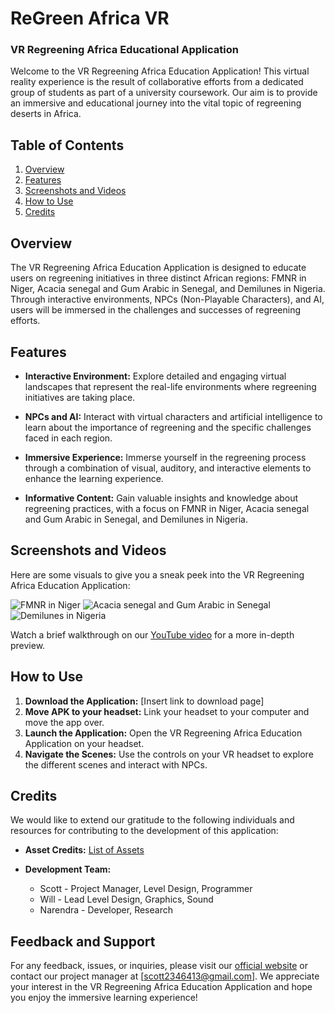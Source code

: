 # ReGreen Africa VR
### VR Regreening Africa Educational Application

Welcome to the VR Regreening Africa Education Application! This virtual reality experience is the result of collaborative efforts from a dedicated group of students as part of a university coursework. Our aim is to provide an immersive and educational journey into the vital topic of regreening deserts in Africa.

## Table of Contents
1. [Overview](#overview)
2. [Features](#features)
3. [Screenshots and Videos](#screenshots-and-videos)
4. [How to Use](#how-to-use)
5. [Credits](#credits)

## Overview

The VR Regreening Africa Education Application is designed to educate users on regreening initiatives in three distinct African regions: FMNR in Niger, Acacia senegal and Gum Arabic in Senegal, and Demilunes in Nigeria. Through interactive environments, NPCs (Non-Playable Characters), and AI, users will be immersed in the challenges and successes of regreening efforts.

## Features

- **Interactive Environment:** Explore detailed and engaging virtual landscapes that represent the real-life environments where regreening initiatives are taking place.

- **NPCs and AI:** Interact with virtual characters and artificial intelligence to learn about the importance of regreening and the specific challenges faced in each region.

- **Immersive Experience:** Immerse yourself in the regreening process through a combination of visual, auditory, and interactive elements to enhance the learning experience.

- **Informative Content:** Gain valuable insights and knowledge about regreening practices, with a focus on FMNR in Niger, Acacia senegal and Gum Arabic in Senegal, and Demilunes in Nigeria.

## Screenshots and Videos

Here are some visuals to give you a sneak peek into the VR Regreening Africa Education Application:

![FMNR in Niger](/path/to/fmnr.gif)
![Acacia senegal and Gum Arabic in Senegal](/path/to/acacia_senegal.gif)
![Demilunes in Nigeria](/path/to/demilunes.gif)

Watch a brief walkthrough on our [YouTube video](https://youtu.be/0AvpwSAt4Rs) for a more in-depth preview.

## How to Use

1. **Download the Application:** [Insert link to download page]
2. **Move APK to your headset:** Link your headset to your computer and move the app over.
3. **Launch the Application:** Open the VR Regreening Africa Education Application on your headset.
4. **Navigate the Scenes:** Use the controls on your VR headset to explore the different scenes and interact with NPCs.

## Credits

We would like to extend our gratitude to the following individuals and resources for contributing to the development of this application:

- **Asset Credits:**
[List of Assets](https://docs.google.com/document/d/1ZQmVIgzFXkgucoMSawXLOHfle_ls9p0rlQbmuVHF8xs/edit?usp=sharing)

- **Development Team:**
  - Scott - Project Manager, Level Design, Programmer
  - Will - Lead Level Design, Graphics, Sound
  - Narendra - Developer, Research

## Feedback and Support

For any feedback, issues, or inquiries, please visit our [official website](https://scott2346413.wixsite.com/regreenafricavr) or contact our project manager at [scott2346413@gmail.com]. We appreciate your interest in the VR Regreening Africa Education Application and hope you enjoy the immersive learning experience!
